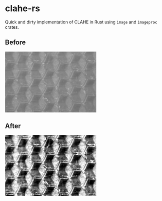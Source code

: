 # clahe-rs
Quick and dirty implementation of CLAHE in Rust using `image` and `imageproc` crates.

## Before
![Before Processing](honeycomb.png)

## After
![After Processing](output.png)
